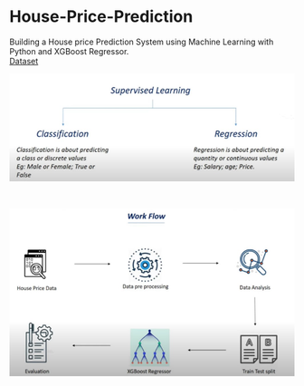 # House-Price-Prediction
Building a House price Prediction System using Machine Learning with Python and XGBoost Regressor.
</br>
<a href="https://www.kaggle.com/datasets/vikrishnan/boston-house-prices">Dataset</a>
</br>
<p align="center">
<img src="./SL.jpg" alt="Supervised Learning"/>
</p>
<br>
<p align="center">
<img src="./WORK FLOW.jpg" alt="Work Flow"/>
</p>
